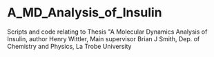 # A_MD_Analysis_of_Insulin
Scripts and code relating to Thesis "A Molecular Dynamics Analysis of Insulin, author Henry Wittler, Main supervisor Brian J Smith, Dep. of Chemistry and Physics, La Trobe University
